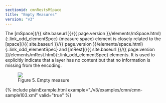 ```yaml
---
sectionid: cmnRestsMSpace
title: "Empty Measures"
version: "v3"
---
```




The [mSpace](/{{ site.baseurl }}/{{ page.version }}/elements/mSpace.html){:.link_odd_elementSpec} (<span class="expan">measure space</span>) element is closely
related to the [space](/{{ site.baseurl }}/{{ page.version }}/elements/space.html){:.link_odd_elementSpec} and [mRest](/{{ site.baseurl }}/{{ page.version }}/elements/mRest.html){:.link_odd_elementSpec} elements. It
is used to explicitly indicate that a layer has no content but that no information
is
missing from the encoding.


<figure class="figure">
   <img src="../../../../guidelines/v3/Images/ExampleImages/mspace-300-20100514.png" class="img-responsive"></img>
   <figcaption class="figure-caption">Figure 5. Empty measure</figcaption>
</figure>
{% include plainExample.html example="./v3/examples/cmn/cmn-sample103.xml" valid="true" %}


